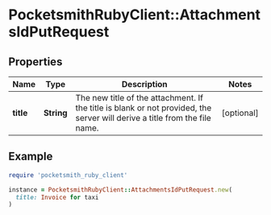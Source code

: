# PocketsmithRubyClient::AttachmentsIdPutRequest

## Properties

| Name | Type | Description | Notes |
| ---- | ---- | ----------- | ----- |
| **title** | **String** | The new title of the attachment. If the title is blank or not provided, the server will derive a title from the file name. | [optional] |

## Example

```ruby
require 'pocketsmith_ruby_client'

instance = PocketsmithRubyClient::AttachmentsIdPutRequest.new(
  title: Invoice for taxi
)
```

